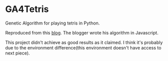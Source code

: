 # GA4Tetris


Genetic Algorithm for playing tetris in Python. 

Reproduced from this [blog](https://codemyroad.wordpress.com/2013/04/14/tetris-ai-the-near-perfect-player/). The blogger wrote his algorithm in Javascript.

This project didn't achieve as good results as it claimed. I think it's probably due to the environment difference(this environment doesn't have access to next piece). 
